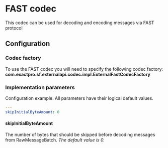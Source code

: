 # FAST codec

This codec can be used for decoding and encoding messages via FAST protocol

## Configuration

### Codec factory

To use the FAST codec you will need to specify the following codec factory:
**com.exactpro.sf.externalapi.codec.impl.ExternalFastCodecFactory**

### Implementation parameters
Configuration example. All parameters have their logical default values.
```yaml
---
skipInitialByteAmount: 0
```

#### skipInitialByteAmount
The number of bytes that should be skipped before decoding messages from RawMessageBatch. _The default value is 0._
